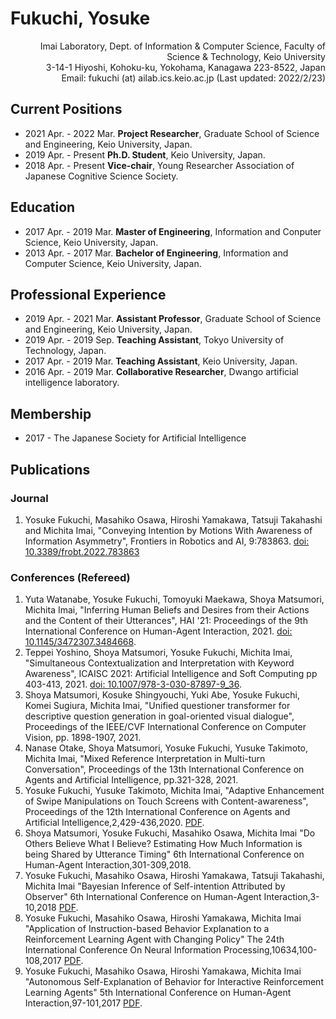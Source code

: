 <!-- DO NOT EDIT THIS FILE -->
<!-- See templates/index.md -->
# Fukuchi, Yosuke 
<div style="text-align: right;">
Imai Laboratory, Dept. of Information & Computer Science, Faculty of Science & Technology, Keio University<br>
3-14-1 Hiyoshi, Kohoku-ku, Yokohama, Kanagawa 223-8522, Japan<br>
Email: fukuchi (at) ailab.ics.keio.ac.jp 
(Last updated: 2022/2/23)
</div>

## Current Positions
- 2021 Apr. - 2022 Mar. **Project Researcher**, Graduate School of Science and Engineering, Keio University, Japan.
- 2019 Apr. - Present **Ph.D. Student**, Keio University, Japan.
- 2018 Apr. - Present **Vice-chair**, Young Researcher Association of Japanese Cognitive Science Society.

## Education
- 2017 Apr. - 2019 Mar. **Master of Engineering**, Information and Conputer Science, Keio University, Japan.
- 2013 Apr. - 2017 Mar. **Bachelor of Engineering**, Information and Computer Science, Keio University, Japan.

## Professional Experience
- 2019 Apr. - 2021 Mar. **Assistant Professor**, Graduate School of Science and Engineering, Keio University, Japan.
- 2019 Apr. - 2019 Sep. **Teaching Assistant**, Tokyo University of Technology, Japan.
- 2017 Apr. - 2019 Mar. **Teaching Assistant**, Keio University, Japan.
- 2016 Apr. - 2019 Mar. **Collaborative Researcher**, Dwango artificial intelligence laboratory.

## Membership
- 2017 - The Japanese Society for Artificial Intelligence


## Publications
### Journal
1. Yosuke Fukuchi, Masahiko Osawa, Hiroshi Yamakawa, Tatsuji Takahashi and Michita Imai, "Conveying Intention by Motions With Awareness of Information Asymmetry",  Frontiers in Robotics and AI, 9:783863. [doi: 10.3389/frobt.2022.783863](https://doi.org/10.3389/frobt.2022.783863)
### Conferences (Refereed)
1. Yuta Watanabe, Yosuke Fukuchi, Tomoyuki Maekawa, Shoya Matsumori, Michita Imai, "Inferring Human Beliefs and Desires from their Actions and the Content of their Utterances", HAI '21: Proceedings of the 9th International Conference on Human-Agent Interaction, 2021. [doi: 10.1145/3472307.3484668](https://doi.org/10.1145/3472307.3484668).
1. Teppei Yoshino, Shoya Matsumori, Yosuke Fukuchi, Michita Imai, "Simultaneous Contextualization and Interpretation with Keyword Awareness", ICAISC 2021: Artificial Intelligence and Soft Computing pp 403-413, 2021. [doi: 10.1007/978-3-030-87897-9_36](https://doi.org/10.1007/978-3-030-87897-9_36).
1. Shoya Matsumori, Kosuke Shingyouchi, Yuki Abe, Yosuke Fukuchi, Komei Sugiura, Michita Imai, "Unified questioner transformer for descriptive question generation in goal-oriented visual dialogue", Proceedings of the IEEE/CVF International Conference on Computer Vision, pp. 1898-1907, 2021.
1. Nanase Otake, Shoya Matsumori, Yosuke Fukuchi, Yusuke Takimoto, Michita Imai, "Mixed Reference Interpretation in Multi-turn Conversation", Proceedings of the 13th International Conference on Agents and Artificial Intelligence, pp.321-328, 2021.
1. Yosuke Fukuchi, Yusuke Takimoto, Michita Imai,
"Adaptive Enhancement of Swipe Manipulations on Touch Screens with Content-awareness",
Proceedings of the 12th International Conference on Agents and Artificial Intelligence,2,429-436,2020. [PDF](https://www.scitepress.org/Papers/2020/89178/89178.pdf).
1. Shoya Matsumori, Yosuke Fukuchi, Masahiko Osawa, Michita Imai
"Do Others Believe What I Believe? Estimating How Much Information is being Shared by Utterance Timing"
6th International Conference on Human-Agent Interaction,301-309,2018.
1. Yosuke Fukuchi, Masahiko Osawa, Hiroshi Yamakawa, Tatsuji Takahashi, Michita Imai
"Bayesian Inference of Self-intention Attributed by Observer"
6th International Conference on Human-Agent Interaction,3-10,2018 [PDF](https://arxiv.org/abs/1810.05564).
1. Yosuke Fukuchi, Masahiko Osawa, Hiroshi Yamakawa, Michita Imai
"Application of Instruction-based Behavior Explanation to a Reinforcement Learning Agent with Changing Policy"
The 24th International Conference On Neural Information Processing,10634,100-108,2017 [PDF](https://drive.google.com/file/d/0B8j5f8TKRudIX2V3dkx2VkdZc28/view?usp=sharing).
1. Yosuke Fukuchi, Masahiko Osawa, Hiroshi Yamakawa, Michita Imai
"Autonomous Self-Explanation of Behavior for Interactive Reinforcement Learning Agents"
5th International Conference on Human-Agent Interaction,97-101,2017 [PDF](https://arxiv.org/abs/1810.08811).
